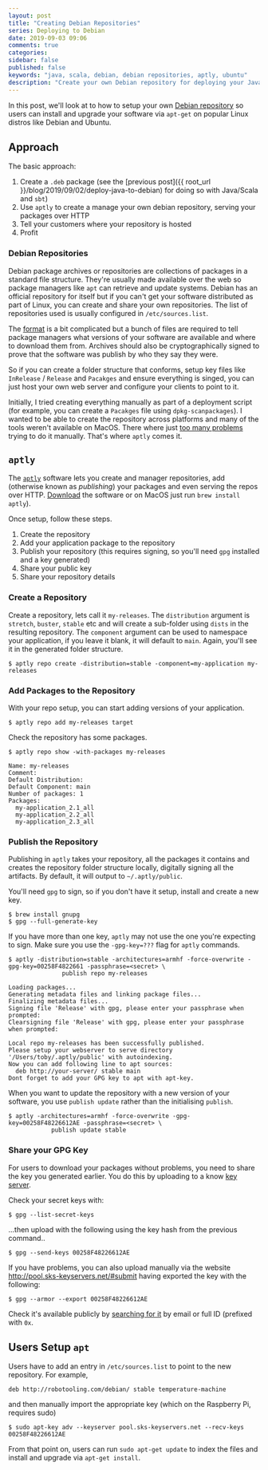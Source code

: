```yaml
---
layout: post
title: "Creating Debian Repositories"
series: Deploying to Debian
date: 2019-09-03 09:06
comments: true
categories: 
sidebar: false
published: false
keywords: "java, scala, debian, debian repositories, aptly, ubuntu"
description: "Create your own Debian repository for deploying your Java / Scala apps"
---
```


In this post, we'll look at to how to setup your own [Debian repository](https://wiki.debian.org/DebianRepository) so users can install and upgrade your software via `apt-get` on popular Linux distros like Debian and Ubuntu.

<!-- more -->

## Approach

The basic approach:

1. Create a `.deb` package (see the [previous post]({{ root_url }}/blog/2019/09/02/deploy-java-to-debian) for doing so with Java/Scala and `sbt`)
1. Use `aptly` to create a manage your own debian repository, serving your packages over HTTP
1. Tell your customers where your repository is hosted
1. Profit


### Debian Repositories

Debian package archives or repositories are collections of packages in a standard file structure. They're usually made available over the web so package managers like `apt` can retrieve and update systems. Debian has an official repository for itself but if you can't get your software distributed as part of Linux, you can create and share your own repositories. The list of repositories used is usually configured in `/etc/sources.list`. 

The [format](https://wiki.debian.org/DebianRepository/Format) is a bit complicated but a bunch of files are required to tell package managers what versions of your software are available and where to download them from. Archives should also be cryptographically signed to prove that the software was publish by who they say they were. 

So if you can create a folder structure that conforms, setup key files like `InRelease` / `Release` and `Pacakges` and ensure everything is singed, you can just host your own web server and configure your clients to point to it. 

Initially, I tried creating everything manually as part of a deployment script (for example, you can create a `Pacakges` file using `dpkg-scanpackages`). I wanted to be able to create the repository across platforms and many of the tools weren't available on MacOS. There where just [too many problems](https://github.com/tobyweston/temperature-machine/issues/84) trying to do it manually. That's where `aptly` comes it.


## `aptly`

The [`aptly`](https://www.aptly.info/doc/configuration/) software lets you create and manager repositories, add (otherwise known as _publishing_) your packages and even serving the repos over HTTP. [Download](https://www.aptly.info/download/) the software or on MacOS just run `brew install aptly`).

Once setup, follow these steps.

1. Create the repository
1. Add your application package to the repository
1. Publish your repository (this requires signing, so you'll need `gpg` installed and a key generated)
1. Share your public key 
1. Share your repository details


### Create a Repository

Create a repository, lets call it `my-releases`. The `distribution` argument is `stretch`, `buster`, `stable` etc and will create a sub-folder using `dists` in the resulting repository. The `component` argument can be used to namespace your application, if you leave it blank, it will default to `main`. Again, you'll see it in the generated folder structure.

```console
$ aptly repo create -distribution=stable -component=my-application my-releases
```

### Add Packages to the Repository

With your repo setup, you can start adding versions of your application. 

```console
$ aptly repo add my-releases target
```

Check the repository has some packages.

```console
$ aptly repo show -with-packages my-releases

Name: my-releases
Comment: 
Default Distribution: 
Default Component: main
Number of packages: 1
Packages:
  my-application_2.1_all
  my-application_2.2_all
  my-application_2.3_all
```

### Publish the Repository

Publishing in `aptly` takes your repository, all the packages it contains and creates the repository folder structure locally, digitally signing all the artifacts. By default, it will output to `~/.aptly/public`.

You'll need `gpg` to sign, so if you don't have it setup, install and create a new key.

```console
$ brew install gnupg
$ gpg --full-generate-key
```

If you have more than one key, `aptly` may not use the one you're expecting to sign. Make sure you use the `-gpg-key=???` flag for `aptly` commands.

```console
$ aptly -distribution=stable -architectures=armhf -force-overwrite -gpg-key=00258F4822661 -passphrase=<secret> \
               publish repo my-releases

Loading packages...
Generating metadata files and linking package files...
Finalizing metadata files...
Signing file 'Release' with gpg, please enter your passphrase when prompted:
Clearsigning file 'Release' with gpg, please enter your passphrase when prompted:

Local repo my-releases has been successfully published.
Please setup your webserver to serve directory '/Users/toby/.aptly/public' with autoindexing.
Now you can add following line to apt sources:
  deb http://your-server/ stable main
Dont forget to add your GPG key to apt with apt-key.
```
 
When you want to update the repository with a new version of your software, you use `publish update` rather than the initialising `publish`.

```console
$ aptly -architectures=armhf -force-overwrite -gpg-key=00258F48226612AE -passphrase=<secret> \
            publish update stable
```

### Share your GPG Key    

For users to download your packages without problems, you need to share the key you generated earlier. You do this by uploading to a know [key server](https://debian-administration.org/article/451/Submitting_your_GPG_key_to_a_keyserver).

Check your secret keys with:

```console
$ gpg --list-secret-keys
```
    
...then upload with the following using the key hash from the previous command..

```console
$ gpg --send-keys 00258F48226612AE
```
    
If you have problems, you can also upload manually via the website http://pool.sks-keyservers.net/#submit having exported the key with the following:
   
```console
$ gpg --armor --export 00258F48226612AE
```
    
Check it's available publicly by [searching for it](http://pool.sks-keyservers.net/) by email or full ID (prefixed with `0x`.


## Users Setup `apt` 

Users have to add an entry in `/etc/sources.list` to point to the new repository. For example,

```console
deb http://robotooling.com/debian/ stable temperature-machine
```

and then manually import the appropriate key (which on the Raspberry Pi, requires sudo)

```console
$ sudo apt-key adv --keyserver pool.sks-keyservers.net --recv-keys 00258F48226612AE
```

From that point on, users can run `sudo apt-get update` to index the files and install and upgrade via `apt-get install`.
